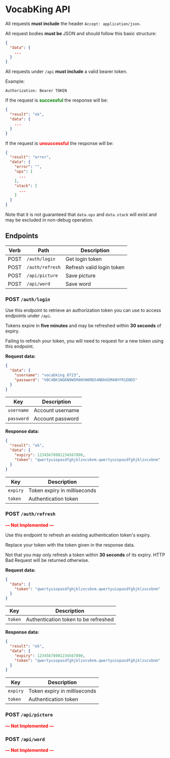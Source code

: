 # VocabKing API

All requests **must include** the header `Accept: application/json`.

All request bodies **must be** JSON and should follow this basic structure:

``` json
{
  "data": {
    ...
  }
}
```

All requests under `/api` **must include** a valid bearer token.

Example:

``` plain
Authorization: Bearer TOKEN
```

If the request is <span style="color: green">**successful**</span> the response will be:

``` json
{
  "result": "ok",
  "data": {
    ...
  }
}
```

If the request is <span style="color: red">**unsuccessful**</span> the response will be:

``` json
{
  "result": "error",
  "data": {
    "error": "",
    "ops": [
      ...
    ],
    "stack": [
      ...
    ]
  }
}
```

Note that it is not guaranteed that `data.ops` and `data.stack` will exist and
may be excluded in non-debug operation.

## Endpoints

| Verb | Path            | Description               |
|------|-----------------|---------------------------|
| POST | `/auth/login`   | Get login token           |
| POST | `/auth/refresh` | Refresh valid login token |
| POST | `/api/picture`  | Save picture              |
| POST | `/api/word`     | Save word                 |

### POST `/auth/login`

Use this endpoint to retrieve an authorization token you can use to access
endpoints under `/api`.

Tokens expire in **five minutes** and may be refreshed within **30 seconds** of expiry.

Failing to refresh your token, you will need to request for a new token using
this endpoint.

**Request data:**

``` json
{
  "data": {
    "username": "vocabking_0723",
    "password": "V0C4BK1NGKN0W5M4NYW0RD54NDH45M4NYFR1END5"
  }
}
```

| Key        | Description      |
|------------|------------------|
| `username` | Account username |
| `password` | Account password |

**Response data:**

``` json
{
  "result": "ok",
  "data": {
    "expiry": 12345678901234567890,
    "token": "qwertyuiopasdfghjklzxcvbnm.qwertyuiopasdfghjklzxcvbnm"
  }
}
```

| Key      | Description                  |
|----------|------------------------------|
| `expiry` | Token expiry in milliseconds |
| `token`  | Authentication token         |

### POST `/auth/refresh`

<span style="color: red">**&mdash; Not Implemented &mdash;**</span>

Use this endpoint to refresh an existing authentication token's expiry.

Replace your token with the token given in the response data.

Not that you may only refresh a token within **30 seconds** of its expiry.
HTTP Bad Request will be returned otherwise.

**Request data:**

``` json
{
  "data": {
    "token": "qwertyuiopasdfghjklzxcvbnm.qwertyuiopasdfghjklzxcvbnm"
  }
}
```

| Key     | Description                          |
|---------|--------------------------------------|
| `token` | Authentication token to be refreshed |

**Response data:**

``` json
{
  "result": "ok",
  "data": {
    "expiry": 12345678901234567890,
    "token": "qwertyuiopasdfghjklzxcvbnm.qwertyuiopasdfghjklzxcvbnm"
  }
}
```

| Key      | Description                  |
|----------|------------------------------|
| `expiry` | Token expiry in milliseconds |
| `token`  | Authentication token         |

### POST `/api/picture`

<span style="color: red">**&mdash; Not Implemented &mdash;**</span>

### POST `/api/word`

<span style="color: red">**&mdash; Not Implemented &mdash;**</span>
